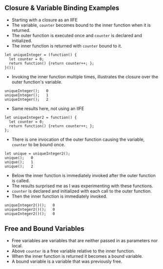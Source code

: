  ## Closure & Variable Binding Examples

 * Starting with a closure as an IIFE  
 * The variable, ```counter``` becomes bound to the inner function when it is returned.  
 * The outer function is executed once and  ```counter``` is declared and initialized.  
 * The inner function is returned with ```counter``` bound to it.
```
let uniqueInteger = (function() {
  let counter = 0;
  return function() {return counter++; };
}());
```

 * Invoking the inner function multiple times, illustrates the closure over the outer function's variable.  
```
uniqueInteger();   0
uniqueInteger();   1
uniqueInteger();   2
```
 * Same results here, not using an IIFE  
```
let uniqueInteger2 = function() { 
  let counter = 0;
  return function() {return counter++; };
};
```
 * There is one invocation of the outer function causing the variable, ```counter``` to be bound once.  
```
let unique = uniqueInteger2();
unique();   0
unique();   1
unique();   2
```

 * Below the inner function is immediately invoked after the outer function is called.   
 * The results surprised me as I was experimenting with these functions.
 * ```counter``` is declared and initialized with each call to the outer function.  
 * Then the inner function is immediately invoked. 
```
uniqueInteger2()();   0
uniqueInteger2()();   0
uniqueInteger2()();   0
```

 ## Free and Bound Variables
 * Free variables are variables that are neither passed in as parameters nor local.
 * Above ```counter``` is a free variable relative to the inner function. 
 * When the inner function is returned it becomes a bound variable.
 * A bound variable is a variable that was previously free.
